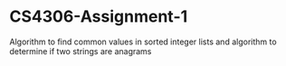 # CS4306-Assignment-1
 Algorithm to find common values in sorted integer lists and algorithm to determine if two strings are anagrams
